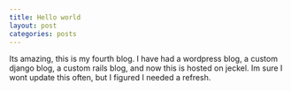 ```yaml
---
title: Hello world
layout: post
categories: posts
---
```

Its amazing, this is my fourth blog. I have had a wordpress blog, a custom django blog, a custom rails blog, and now this is hosted on jeckel. Im sure I wont update this often, but I figured I needed a refresh.